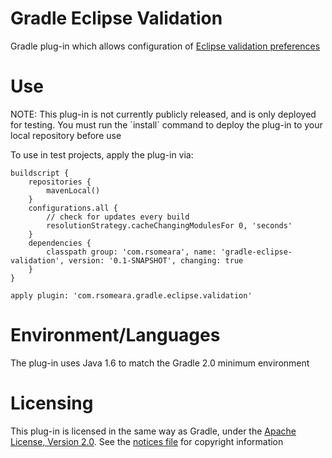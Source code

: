 # Gradle Eclipse Validation

Gradle plug-in which allows configuration of [Eclipse validation preferences](doc/eclipse_validation.md)

# Use 

<aside class="notice">
NOTE: This plug-in is not currently publicly released, and is only deployed for testing. You must run the `install` command to deploy the plug-in to your local repository before use
</aside>

To use in test projects, apply the plug-in via:

    buildscript {
        repositories {
            mavenLocal()
        }
        configurations.all {
            // check for updates every build
            resolutionStrategy.cacheChangingModulesFor 0, 'seconds'
        }
        dependencies {
            classpath group: 'com.rsomeara', name: 'gradle-eclipse-validation', version: '0.1-SNAPSHOT', changing: true
        }
    }

    apply plugin: 'com.rsomeara.gradle.eclipse.validation'
    
# Environment/Languages

The plug-in uses Java 1.6 to match the Gradle 2.0 minimum environment

# Licensing

This plug-in is licensed in the same way as Gradle, under the [Apache License, Version 2.0](http://www.apache.org/licenses/LICENSE-2.0). See the [notices file](doc/notices.md) for copyright information